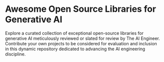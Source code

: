 # Awesome Open Source Libraries for Generative AI
Explore a curated collection of exceptional open-source libraries for generative AI meticulously reviewed or slated for review by The AI Engineer. Contribute your own projects to be considered for evaluation and inclusion in this dynamic repository dedicated to advancing the AI engineering discipline.
